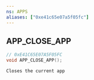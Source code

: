 ```yaml
---
ns: APPS
aliases: ["0xe41c65e07a5f05fc"]
---
```

## APP_CLOSE_APP

```c
// 0xE41C65E07A5F05FC
void APP_CLOSE_APP();
```

```
Closes the current app
```
